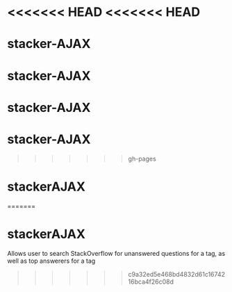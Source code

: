 <<<<<<< HEAD
<<<<<<< HEAD
=======
# stacker-AJAX
# stacker-AJAX
# stacker-AJAX
# stacker-AJAX
>>>>>>> gh-pages
# stackerAJAX
=======
# stackerAJAX
Allows user to search StackOverflow for unanswered questions for a tag, as well as top answerers for a tag
>>>>>>> c9a32ed5e468bd4832d61c1674216bca4f26c08d
